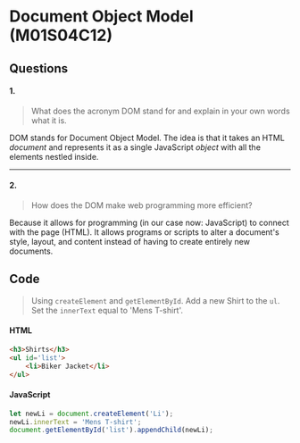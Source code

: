 # **Document Object Model (M01S04C12)**
## Questions

#### 1.

>What does the acronym DOM stand for and explain in your own words what it is.

DOM stands for Document Object Model. The idea is that it takes an HTML *document* and represents it as a single JavaScript *object* with all the elements nestled inside.

---

#### 2.

>How does the DOM make web programming more efficient?

Because it allows for programming (in our case now: JavaScript) to connect with the page (HTML). It allows programs or scripts to alter a document's style, layout, and content instead of having to create entirely new documents.

## Code

>Using `createElement` and `getElementById`. Add a new Shirt to the `ul`. Set the `innerText` equal to 'Mens T-shirt'.

#### HTML
```HTML
<h3>Shirts</h3>
<ul id='list'>
    <li>Biker Jacket</li>
</ul>
```

#### JavaScript
```js
let newLi = document.createElement('Li');
newLi.innerText = 'Mens T-shirt';
document.getElementById('list').appendChild(newLi);
```
